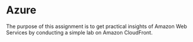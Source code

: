 # Azure
The purpose of this assignment is to get practical insights of Amazon Web Services by conducting a simple lab on Amazon CloudFront. 
